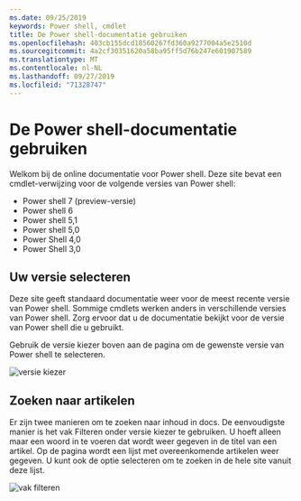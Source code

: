 ```yaml
---
ms.date: 09/25/2019
keywords: Power shell, cmdlet
title: De Power shell-documentatie gebruiken
ms.openlocfilehash: 403cb155dcd18560267fd360a9277004a5e2510d
ms.sourcegitcommit: 4a2cf30351620a58ba95ff5d76b247e601907589
ms.translationtype: MT
ms.contentlocale: nl-NL
ms.lasthandoff: 09/27/2019
ms.locfileid: "71328747"
---
```

# <a name="how-to-use-the-powershell-documentation"></a>De Power shell-documentatie gebruiken

Welkom bij de online documentatie voor Power shell. Deze site bevat een cmdlet-verwijzing voor de volgende versies van Power shell:

- Power shell 7 (preview-versie)
- Power shell 6
- Power shell 5,1
- Power shell 5,0
- Power Shell 4,0
- Power Shell 3,0

## <a name="selecting-your-version"></a>Uw versie selecteren

Deze site geeft standaard documentatie weer voor de meest recente versie van Power shell. Sommige cmdlets werken anders in verschillende versies van Power shell. Zorg ervoor dat u de documentatie bekijkt voor de versie van Power shell die u gebruikt.

Gebruik de versie kiezer boven aan de pagina om de gewenste versie van Power shell te selecteren.

![versie kiezer](images/how-to-use-docs/picker-vall.gif)

## <a name="searching-for-articles"></a>Zoeken naar artikelen

Er zijn twee manieren om te zoeken naar inhoud in docs. De eenvoudigste manier is het vak Filteren onder versie kiezer te gebruiken. U hoeft alleen maar een woord in te voeren dat wordt weer gegeven in de titel van een artikel. Op de pagina wordt een lijst met overeenkomende artikelen weer gegeven. U kunt ook de optie selecteren om te zoeken in de hele site vanuit deze lijst.

![vak filteren](images/how-to-use-docs/filter-search.gif)
